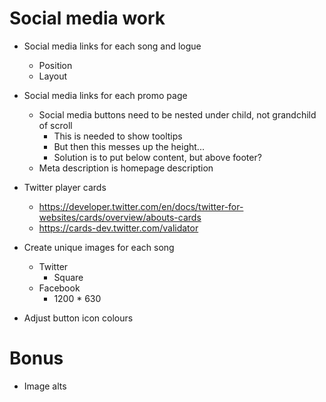 # Social media work

* Social media links for each song and logue
    * Position
    * Layout
* Social media links for each promo page
    * Social media buttons need to be nested under child, not grandchild of scroll
        * This is needed to show tooltips
        * But then this messes up the height...
        * Solution is to put below content, but above footer?
    * Meta description is homepage description

* Twitter player cards
    * https://developer.twitter.com/en/docs/twitter-for-websites/cards/overview/abouts-cards
    * https://cards-dev.twitter.com/validator
* Create unique images for each song
    * Twitter
        * Square
    * Facebook
        * 1200 * 630

* Adjust button icon colours

# Bonus
* Image alts